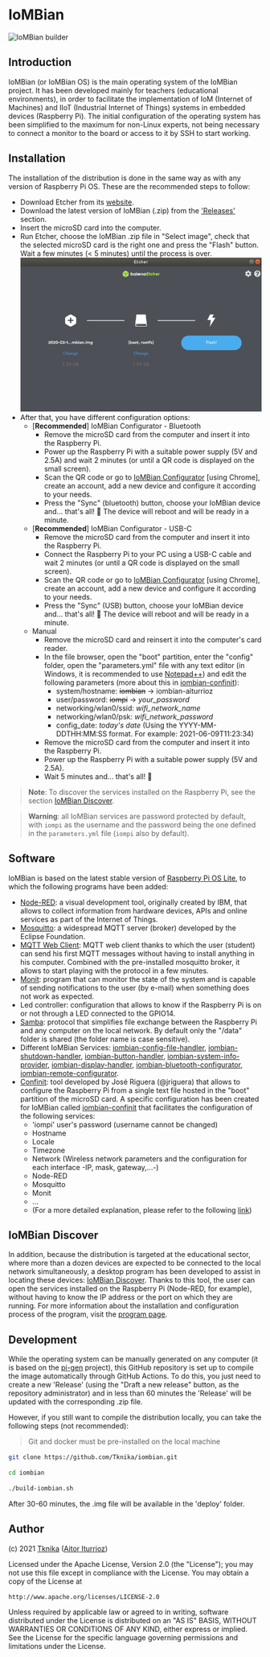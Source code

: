 # IoMBian

![IoMBian builder](https://github.com/Tknika/iombian/workflows/IoMBian%20builder/badge.svg)


## Introduction

IoMBian (or IoMBian OS) is the main operating system of the IoMBian project.
It has been developed mainly for teachers (educational environments), in order to facilitate the implementation of IoM (Internet of Machines) and IIoT (Industrial Internet of Things) systems in embedded devices (Raspberry Pi).
The initial configuration of the operating system has been simplified to the maximum for non-Linux experts, not being necessary to connect a monitor to the board or access to it by SSH to start working.


## Installation

The installation of the distribution is done in the same way as with any version of Raspberry Pi OS.
These are the recommended steps to follow:

- Download Etcher from its [website](https://www.balena.io/etcher/).
- Download the latest version of IoMBian (.zip) from the ['Releases'](https://github.com/Tknika/iombian/releases) section.
- Insert the microSD card into the computer.
- Run Etcher, choose the IoMBian .zip file in "Select image", check that the selected microSD card is the right one and press the "Flash" button.
Wait a few minutes (< 5 minutes) until the process is over.
![Etcher - Flash](docs/etcher-flash.png)
- After that, you have different configuration options:
  - [**Recommended**] IoMBian Configurator - Bluetooth
    - Remove the microSD card from the computer and insert it into the Raspberry Pi.
    - Power up the Raspberry Pi with a suitable power supply (5V and 2.5A) and wait 2 minutes (or until a QR code is displayed on the small screen).
    - Scan the QR code or go to [IoMBian Configurator](https://iombian-configurator.web.app/) [using Chrome], create an account, add a new device and configure it according to your needs.
    - Press the "Sync" (bluetooth) button, choose your IoMBian device and... that's all! :tada: The device will reboot and will be ready in a minute.
  - [**Recommended**] IoMBian Configurator - USB-C
    - Remove the microSD card from the computer and insert it into the Raspberry Pi.
    - Connect the Raspberry Pi to your PC using a USB-C cable and wait 2 minutes (or until a QR code is displayed on the small screen).
    - Scan the QR code or go to [IoMBian Configurator](https://iombian-configurator.web.app/) [using Chrome], create an account, add a new device and configure it according to your needs.
    - Press the "Sync" (USB) button, choose your IoMBian device and... that's all! :tada: The device will reboot and will be ready in a minute.
  - Manual
    - Remove the microSD card and reinsert it into the computer's card reader.
    - In the file browser, open the "boot" partition, enter the "config" folder, open the "parameters.yml" file with any text editor (in Windows, it is recommended to use [Notepad++](https://notepad-plus-plus.org/)) and edit the following parameters (more about this in [iombian-confinit](https://github.com/Tknika/iombian-confinit)):
      - system/hostname: ~~iombian~~ &rarr; iombian-aiturrioz
      - user/password: ~~iompi~~ &rarr; *your_password*
      - networking/wlan0/ssid: *wifi_network_name*
      - networking/wlan0/psk: *wifi_network_password*
      - config_date: *today's date* (Using the YYYY-MM-DDTHH:MM:SS format. For example: 2021-06-09T11:23:34)
    - Remove the microSD card from the computer and insert it into the Raspberry Pi.
    - Power up the Raspberry Pi with a suitable power supply (5V and 2.5A).
    - Wait 5 minutes and... that's all! :tada:

> **Note**: To discover the services installed on the Raspberry Pi, see the section [IoMBian Discover](#iombian-discover).

> **Warning**: all IoMBian services are password protected by default, with ```iompi``` as the username and the password being the one defined in the ```parameters.yml``` file (```iompi``` also by default).


## Software

IoMBian is based on the latest stable version of [Raspberry Pi OS Lite](https://www.raspberrypi.org/software/operating-systems/), to which the following programs have been added:

- [Node-RED](https://nodered.org/): a visual development tool, originally created by IBM, that allows to collect information from hardware devices, APIs and online services as part of the Internet of Things.
- [Mosquitto](https://mosquitto.org/): a widespread MQTT server (broker) developed by the Eclipse Foundation.
- [MQTT Web Client](https://github.com/hivemq/hivemq-mqtt-web-client): MQTT web client thanks to which the user (student) can send his first MQTT messages without having to install anything in his computer. Combined with the pre-installed mosquitto broker, it allows to start playing with the protocol in a few minutes.
- [Monit](https://mmonit.com/monit/): program that can monitor the state of the system and is capable of sending notifications to the user (by e-mail) when something does not work as expected.
- Led controller: configuration that allows to know if the Raspberry Pi is on or not through a LED connected to the GPIO14.
- [Samba](https://www.samba.org/cifs/docs/what-is-smb.html): protocol that simplifies file exchange between the Raspberry Pi and any computer on the local network. By default only the "/data" folder is shared (the folder name is case sensitive).
- Different IoMBian Services: [iombian-config-file-handler](https://github.com/Tknika/iombian-config-file-handler), [iombian-shutdown-handler](https://github.com/Tknika/iombian-shutdown-handler), [iombian-button-handler](https://github.com/Tknika/iombian-button-handler), [iombian-system-info-provider](https://github.com/Tknika/iombian-system-info-provider), [iombian-display-handler](https://github.com/Tknika/iombian-display-handler), [iombian-bluetooth-configurator](https://github.com/Tknika/iombian-bluetooth-configurator), [iombian-remote-configurator](https://github.com/Tknika/iombian-remote-configurator).
- [Confinit](https://github.com/jriguera/confinit): tool developed by José Riguera (@jriguera) that allows to configure the Raspberry Pi from a single text file hosted in the "boot" partition of the microSD card. A specific configuration has been created for IoMBian called [iombian-confinit](https://github.com/Tknika/iombian-confinit) that facilitates the configuration of the following services:
  - 'iompi' user's password (username cannot be changed)
  - Hostname
  - Locale
  - Timezone
  - Network (Wireless network parameters and the configuration for each interface -IP, mask, gateway,...-)
  - Node-RED
  - Mosquitto
  - Monit
  - ...
  - (For a more detailed explanation, please refer to the following [link](https://github.com/Tknika/iombian-confinit))


## IoMBian Discover

In addition, because the distribution is targeted at the educational sector, where more than a dozen devices are expected to be connected to the local network simultaneously, a desktop program has been developed to assist in locating these devices: [IoMBian Discover](https://github.com/Tknika/iombian-discover).
Thanks to this tool, the user can open the services installed on the Raspberry Pi (Node-RED, for example), without having to know the IP address or the port on which they are running.
For more information about the installation and configuration process of the program, visit the [program page](https://github.com/Tknika/iombian-discover).


## Development

While the operating system can be manually generated on any computer (it is based on the [pi-gen](https://github.com/RPi-Distro/pi-gen#config) project), this GitHub repository is set up to compile the image automatically through GitHub Actions.
To do this, you just need to create a new 'Release' (using the "Draft a new release" button, as the repository administrator) and in less than 60 minutes the 'Release' will be updated with the corresponding .zip file.

However, if you still want to compile the distribution locally, you can take the following steps (not recommended):

> Git and docker must be pre-installed on the local machine

```bash
git clone https://github.com/Tknika/iombian.git
```

```bash
cd iombian
```

```bash
./build-iombian.sh
```

After 30-60 minutes, the .img file will be available in the 'deploy' folder.


## Author

(c) 2021 [Tknika](https://tknika.eus/) ([Aitor Iturrioz](https://github.com/bodiroga))

Licensed under the Apache License, Version 2.0 (the "License");
you may not use this file except in compliance with the License.
You may obtain a copy of the License at

    http://www.apache.org/licenses/LICENSE-2.0

Unless required by applicable law or agreed to in writing, software
distributed under the License is distributed on an "AS IS" BASIS,
WITHOUT WARRANTIES OR CONDITIONS OF ANY KIND, either express or implied.
See the License for the specific language governing permissions and
limitations under the License.
